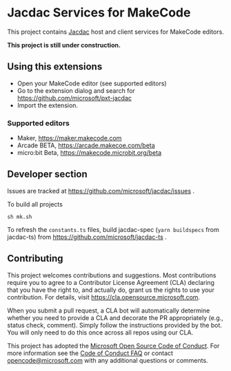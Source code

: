 # Jacdac Services for MakeCode

This project contains [Jacdac](https://aka.ms/jacdac) host and client services for MakeCode editors.

**This project is still under construction.**

## Using this extensions

* Open your MakeCode editor (see supported editors)
* Go to the extension dialog and search for https://github.com/microsoft/pxt-jacdac
* Import the extension.

### Supported editors

* Maker, https://maker.makecode.com
* Arcade BETA, https://arcade.makecoe.com/beta
* micro:bit Beta, https://makecode.microbit.org/beta

## Developer section

Issues are tracked at https://github.com/microsoft/jacdac/issues .

To build all projects
```
sh mk.sh
```

To refresh the ``constants.ts`` files, build jacdac-spec (``yarn buildspecs`` from jacdac-ts) from https://github.com/microsoft/jacdac-ts .

## Contributing

This project welcomes contributions and suggestions.  Most contributions require you to agree to a
Contributor License Agreement (CLA) declaring that you have the right to, and actually do, grant us
the rights to use your contribution. For details, visit https://cla.opensource.microsoft.com.

When you submit a pull request, a CLA bot will automatically determine whether you need to provide
a CLA and decorate the PR appropriately (e.g., status check, comment). Simply follow the instructions
provided by the bot. You will only need to do this once across all repos using our CLA.

This project has adopted the [Microsoft Open Source Code of Conduct](https://opensource.microsoft.com/codeofconduct/).
For more information see the [Code of Conduct FAQ](https://opensource.microsoft.com/codeofconduct/faq/) or
contact [opencode@microsoft.com](mailto:opencode@microsoft.com) with any additional questions or comments.
